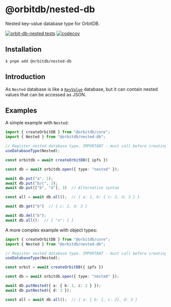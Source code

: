 # @orbitdb/nested-db
Nested key-value database type for OrbitDB.

[![orbit-db-nested tests](https://github.com/orbitdb/nested-db/actions/workflows/run-test.yml/badge.svg?branch=main)](https://github.com/orbitdb/nested-db/actions/workflows/run-test.yml)
[![codecov](https://codecov.io/gh/orbitdb/nested-db/graph/badge.svg?token=7OZK4BJDej)](https://codecov.io/gh/orbitdb/nested-db)

## Installation
```
$ pnpm add @orbitdb/nested-db
```
## Introduction
As `Nested` database is like a [`KeyValue`](https://github.com/orbitdb/orbitdb/blob/main/src/databases/keyvalue.js) database, but it can contain nested values that can be accessed as JSON.

## Examples

A simple example with `Nested`:
```ts
import { createOrbitDB } from "@orbitdb/core";
import { Nested } from "@orbitdb/nested-db";

// Register nested database type. IMPORTANT - must call before creating orbit instance !
useDatabaseType(Nested);

const orbitdb = await createOrbitDB({ ipfs })

const db = await orbitdb.open({ type: "nested" });

await db.put("a", 1);
await db.put("b/c", 2);
await db.put(["b", "d"], 3)  // Alternative syntax

const all = await db.all();  // { a: 1, b: { c: 2, d: 3 } }

await db.get("b")  // { c: 2, d: 3 }

await db.del("b");
await db.all();  // { "a": 1 }
```

A more complex example with object types:
```ts
import { createOrbitDB } from "@orbitdb/core";
import { Nested } from "@orbitdb/nested-db";

// Register nested database type. IMPORTANT - must call before creating orbit instance !
useDatabaseType(Nested);

const orbit = await createOrbitDB({ ipfs })

const db = await orbitdb.open({ type: "nested" });

await db.putNested({ a: { b: 1, c: 2 } });
await db.putNested({ d: 3 });

const all = await db.all();  // { a: { b: 1, c: 2}, d: 3 }

```
 